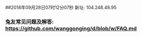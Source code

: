 ##2018年09月28日07时12分07秒 新址: 104.248.48.95
### 兔友常见问题及解答: https://github.com/wanggonging/d/blob/w/FAQ.md
